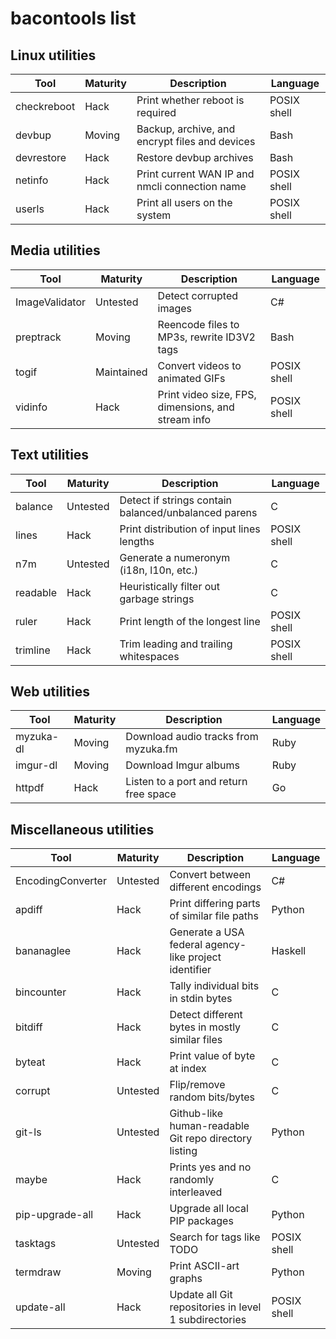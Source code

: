 bacontools list
===============

Linux utilities
---------------
| Tool        | Maturity | Description                                    | Language    |
|-------------|----------|------------------------------------------------|-------------|
| checkreboot | Hack     | Print whether reboot is required               | POSIX shell |
| devbup      | Moving   | Backup, archive, and encrypt files and devices | Bash        |
| devrestore  | Hack     | Restore devbup archives                        | Bash        |
| netinfo     | Hack     | Print current WAN IP and nmcli connection name | POSIX shell |
| userls      | Hack     | Print all users on the system                  | POSIX shell |

Media utilities
---------------
| Tool           | Maturity   | Description                                        | Language    |
|----------------|------------|----------------------------------------------------|-------------|
| ImageValidator | Untested   | Detect corrupted images                            | C#          |
| preptrack      | Moving     | Reencode files to MP3s, rewrite ID3V2 tags         | Bash        |
| togif          | Maintained | Convert videos to animated GIFs                    | POSIX shell |
| vidinfo        | Hack       | Print video size, FPS, dimensions, and stream info | POSIX shell |

Text utilities
--------------
| Tool     | Maturity | Description                                          | Language    |
|----------|----------|------------------------------------------------------|-------------|
| balance  | Untested | Detect if strings contain balanced/unbalanced parens | C           |
| lines    | Hack     | Print distribution of input lines lengths            | POSIX shell |
| n7m      | Untested | Generate a numeronym (i18n, l10n, etc.)              | C           |
| readable | Hack     | Heuristically filter out garbage strings             | C           |
| ruler    | Hack     | Print length of the longest line                     | POSIX shell |
| trimline | Hack     | Trim leading and trailing whitespaces                | POSIX shell |

Web utilities
-------------
| Tool      | Maturity | Description                            | Language |
|-----------|----------|----------------------------------------|----------|
| myzuka-dl | Moving   | Download audio tracks from myzuka.fm   | Ruby     |
| imgur-dl  | Moving   | Download Imgur albums                  | Ruby     |
| httpdf    | Hack     | Listen to a port and return free space | Go       |

Miscellaneous utilities
-----------------------
| Tool              | Maturity | Description                                             | Language    |
|-------------------|----------|---------------------------------------------------------|-------------|
| EncodingConverter | Untested | Convert between different encodings                     | C#          |
| apdiff            | Hack     | Print differing parts of similar file paths             | Python      |
| bananaglee        | Hack     | Generate a USA federal agency-like project identifier   | Haskell     |
| bincounter        | Hack     | Tally individual bits in stdin bytes                    | C           |
| bitdiff           | Hack     | Detect different bytes in mostly similar files          | C           |
| byteat            | Hack     | Print value of byte at index                            | C           |
| corrupt           | Untested | Flip/remove random bits/bytes                           | C           |
| git-ls            | Untested | Github-like human-readable Git repo directory listing   | Python      |
| maybe             | Hack     | Prints yes and no randomly interleaved                  | C           |
| pip-upgrade-all   | Hack     | Upgrade all local PIP packages                          | Python      |
| tasktags          | Untested | Search for tags like TODO                               | POSIX shell |
| termdraw          | Moving   | Print ASCII-art graphs                                  | Python      |
| update-all        | Hack     | Update all Git repositories in level 1 subdirectories   | POSIX shell |
